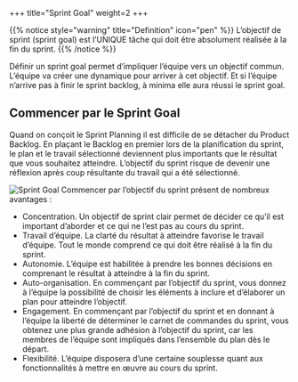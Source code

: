 +++
title="Sprint Goal"
weight=2
+++

{{% notice style="warning" title="Definition" icon="pen" %}}
L’objectif de sprint (sprint goal) est l’UNIQUE tâche qui doit être absolument réalisée à la
fin du sprint.
{{% /notice %}}

Définir un sprint goal permet d’impliquer l’équipe vers un objectif commun. L’équipe va créer
une dynamique pour arriver à cet objectif. Et si l’équipe n’arrive pas à finir le sprint backlog,
à minima elle aura réussi le sprint goal.

## Commencer par le Sprint Goal
Quand on conçoit le Sprint Planning il est difficile de se détacher du Product Backlog. En plaçant le Backlog en premier lors de la planification du sprint, le plan et le travail sélectionné
deviennent plus importants que le résultat que vous souhaitez atteindre. L’objectif du sprint
risque de devenir une réflexion après coup résultante du travail qui a été sélectionné.

![Sprint Goal](../images/sprint_goal.png?width=40pc)
Commencer par l’objectif du sprint présent de nombreux avantages :
- Concentration. Un objectif de sprint clair permet de décider ce qu’il est important
d’aborder et ce qui ne l’est pas au cours du sprint.
- Travail d’équipe. La clarté du résultat à atteindre favorise le travail d’équipe. Tout le
monde comprend ce qui doit être réalisé à la fin du sprint.
- Autonomie. L’équipe est habilitée à prendre les bonnes décisions en comprenant le résultat à atteindre à la fin du sprint.
- Auto-organisation. En commençant par l’objectif du sprint, vous donnez à l’équipe la
possibilité de choisir les éléments à inclure et d’élaborer un plan pour atteindre l’objectif.
- Engagement. En commençant par l’objectif du sprint et en donnant à l’équipe la liberté
de déterminer le carnet de commandes du sprint, vous obtenez une plus grande adhésion à l’objectif du sprint, car les membres de l’équipe sont impliqués dans l’ensemble
du plan dès le départ.
- Flexibilité. L’équipe disposera d’une certaine souplesse quant aux fonctionnalités à mettre
en œuvre au cours du sprint.